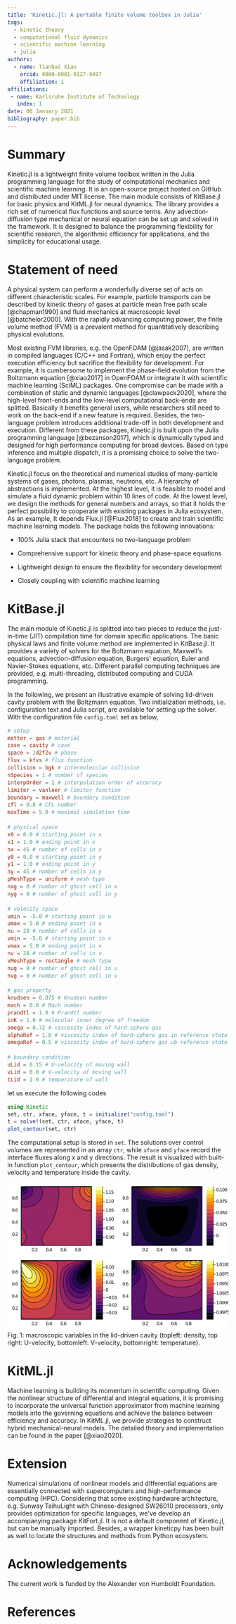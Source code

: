 ```yaml
---
title: 'Kinetic.jl: A portable finite volume toolbox in Julia'
tags:
  - kinetic theory
  - computational fluid dynamics
  - scientific machine learning
  - julia
authors:
  - name: Tianbai Xiao
    orcid: 0000-0001-9127-9497
    affiliation: 1
affiliations:
 - name: Karlsruhe Institute of Technology
   index: 1
date: 06 January 2021
bibliography: paper.bib
---
```


# Summary

Kinetic.jl is a lightweight finite volume toolbox written in the Julia programming language for the study of computational mechanics and scientific machine learning.
It is an open-source project hosted on GitHub and distributed under MIT license.
The main module consists of KitBase.jl for basic physics and KitML.jl for neural dynamics.
The library provides a rich set of numerical flux functions and source terms.
Any advection-diffusion type mechanical or neural equation can be set up and solved in the framework.
It is designed to balance the programming flexibility for scientific research, the algorithmic efficiency for applications, and the simplicity for educational usage.

# Statement of need

A physical system can perform a wonderfully diverse set of acts on different characteristic scales.
For example, particle transports can be described by kinetic theory of gases at particle mean free path scale [@chapman1990] and fluid mechanics at macroscopic level [@batchelor2000].
With the rapidly advancing computing power, the finite volume method (FVM) is a prevalent method for quantitatively describing physical evolutions.

Most existing FVM libraries, e.g. the OpenFOAM [@jasak2007], are written in compiled languages (C/C++ and Fortran), which enjoy the perfect execution efficiency but sacrifice the flexibility for development.
For example, it is cumbersome to implement the phase-field evolution from the Boltzmann equation [@xiao2017] in OpenFOAM or integrate it with scientific machine learning (SciML) packages.
One compromise can be made with a combination of static and dynamic languages [@clawpack2020], where the high-level front-ends and the low-level computational back-ends are splitted.
Basically it benefits general users, while researchers still need to work on the back-end if a new feature is required. 
Besides, the two-language problem introduces additional trade-off in both development and execution.
Different from these packages, Kinetic.jl is built upon the Julia programming language [@bezanson2017], which is dynamically typed and designed for high performance computing for broad devices. 
Based on type inference and multiple dispatch, it is a promising choice to solve the two-language problem.

Kinetic.jl focus on the theoretical and numerical studies of many-particle systems of gases, photons, plasmas, neutrons, etc.
A hierarchy of abstractions is implemented.
At the highest level, it is feasible to model and simulate a fluid dynamic problem within 10 lines of code. 
At the lowest level, we design the methods for general numbers and arrays, so that it holds the perfect possibility to cooperate with existing packages in Julia ecosystem.
As an example, It depends Flux.jl [@Flux2018] to create and train scientific machine learning models.
The package holds the following innovations:

- 100% Julia stack that encounters no two-language problem

- Comprehensive support for kinetic theory and phase-space equations

- Lightweight design to ensure the flexibility for secondary development

- Closely coupling with scientific machine learning

# KitBase.jl

The main module of Kinetic.jl is splitted into two pieces to reduce the just-in-time (JIT) compilation time for domain specific applications.
The basic physical laws and finite volume method are implemented in KitBase.jl.
It provides a variety of solvers for the Boltzmann equation, Maxwell's equations, advection-diffusion equation, Burgers' equation, Euler and Navier-Stokes equations, etc.
Different parallel computing techniques are provided, e.g. multi-threading, distributed computing and CUDA programming.

In the following, we present an illustrative example of solving lid-driven cavity problem with the Boltzmann equation. 
Two initialization methods, i.e. configuration text and Julia script, are available for setting up the solver.
With the configuration file `config.toml` set as below,
```toml
# setup
matter = gas # material
case = cavity # case
space = 2d2f2v # phase
flux = kfvs # flux function
collision = bgk # intermolecular collision
nSpecies = 1 # number of species
interpOrder = 2 # interpolation order of accuracy
limiter = vanleer # limiter function
boundary = maxwell # boundary condition
cfl = 0.8 # CFL number
maxTime = 5.0 # maximal simulation time

# physical space
x0 = 0.0 # starting point in x
x1 = 1.0 # ending point in x
nx = 45 # number of cells in x
y0 = 0.0 # starting point in y
y1 = 1.0 # ending point in y
ny = 45 # number of cells in y
pMeshType = uniform # mesh type
nxg = 0 # number of ghost cell in x
nyg = 0 # number of ghost cell in y

# velocity space
umin = -5.0 # starting point in u
umax = 5.0 # ending point in u
nu = 28 # number of cells in u
vmin = -5.0 # starting point in v
vmax = 5.0 # ending point in v
nv = 28 # number of cells in v
vMeshType = rectangle # mesh type
nug = 0 # number of ghost cell in u
nvg = 0 # number of ghost cell in v

# gas property
knudsen = 0.075 # Knudsen number
mach = 0.0 # Mach number
prandtl = 1.0 # Prandtl number
inK = 1.0 # molecular inner degree of freedom
omega = 0.72 # viscosity index of hard-sphere gas
alphaRef = 1.0 # viscosity index of hard-sphere gas in reference state
omegaRef = 0.5 # viscosity index of hard-sphere gas ub reference state

# boundary condition
uLid = 0.15 # U-velocity of moving wall
vLid = 0.0 # V-velocity of moving wall
tLid = 1.0 # temperature of wall
```

let us execute the following codes
```julia
using Kinetic
set, ctr, xface, yface, t = initialize("config.toml")
t = solve!(set, ctr, xface, yface, t)
plot_contour(set, ctr)
```

The computational setup is stored in `set`. 
The solutions over control volumes are represented in an array `ctr`, while `xface` and `yface` record the interface fluxes along x and y directions.
The result is visualized with built-in function `plot_contour`, which presents the distributions of gas density, velocity and temperature inside the cavity.

![Fig. 1](cavity.png)
Fig. 1: macroscopic variables in the lid-driven cavity (topleft: density, top right: U-velocity, bottomleft: V-velocity, bottomright: temperature).

# KitML.jl

Machine learning is building its momentum in scientific computing.
Given the nonlinear structure of differential and integral equations, it is promising to incorporate the universal function approximator from machine learning models into the governing equations and achieve the balance between efficiency and accuracy.
In KitML.jl, we provide strategies to construct hybrid mechanical-neural models.
The detailed theory and implementation can be found in the paper [@xiao2020].

# Extension

Numerical simulations of nonlinear models and differential equations are essentially connected with supercomputers and high-performance computing (HPC). 
Considering that some existing hardware architecture, e.g. Sunway TaihuLight with Chinese-designed SW26010 processors, only provides optimization for specific languages, we've develop an accompanying package KitFort.jl.
It is not a default component of Kinetic.jl, but can be manually imported.
Besides, a wrapper kineticpy has been built as well to locate the structures and methods from Python ecosystem. 

# Acknowledgements

The current work is funded by the Alexander von Humboldt Foundation.

# References
